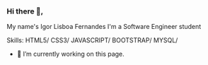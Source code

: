 ### Hi there 👋, 
My name's Igor Lisboa Fernandes
I'm a Software Engineer student


Skills: HTML5/ CSS3/ JAVASCRIPT/ BOOTSTRAP/  MYSQL/ 

- 🔭 I’m currently working on this page. 
